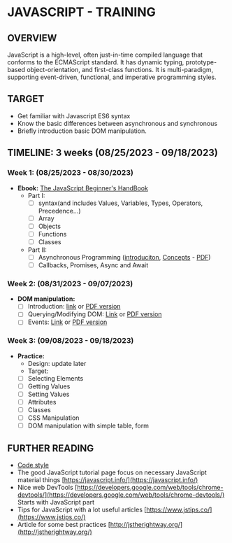 # JAVASCRIPT - TRAINING

## OVERVIEW

JavaScript is a high-level, often just-in-time compiled language that conforms to the ECMAScript standard. It has dynamic typing, prototype-based object-orientation, and first-class functions. It is multi-paradigm, supporting event-driven, functional, and imperative programming styles.

## TARGET

- Get familiar with Javascript ES6 syntax
- Know the basic differences between asynchronous and synchronous
- Briefly introduction basic DOM manipulation.

## TIMELINE: 3 weeks (08/25/2023 - 09/18/2023)
### Week 1: (08/25/2023 - 08/30/2023)
- **Ebook:** [The JavaScript Beginner's HandBook](https://drive.google.com/open?id=1N47jSJzcGK3mt9igbAbG7gW532OZ04SS)
  - Part I:
    - [ ] syntax(and includes Values, Variables, Types, Operators, Precedence…)
    - [ ] Array
    - [ ] Objects
    - [ ] Functions
    - [ ] Classes
  - Part II:
    - [ ] Asynchronous Programming ([introduciton](https://www.pluralsight.com/guides/introduction-to-asynchronous-javascript), [Concepts](https://scotch.io/courses/10-need-to-know-javascript-concepts/callbacks-promises-and-async) - [PDF](https://drive.google.com/open?id=1-mVzI8-TVJ90JUa48fMpe6V-ymXlR1oP))
    - [ ] Callbacks, Promises, Async and Await
### Week 2:  (08/31/2023 - 09/07/2023)
- **DOM manipulation:**
  - [ ] Introduction: [link](https://www.digitalocean.com/community/tutorials/introduction-to-the-dom) or [PDF version](https://drive.google.com/open?id=1GAKFRE5J3H_lfjMWouv0B0JGkOB0kW4j)
  - [ ] Querying/Modifying DOM: [Link](https://www.digitalocean.com/community/tutorials/how-to-modify-attributes-classes-and-styles-in-the-dom) or [PDF version](https://drive.google.com/open?id=1R1dIJGSXqke6KrolDPbqJVkg1_IkPD60)
  - [ ] Events: [Link](https://www.digitalocean.com/community/tutorials/understanding-events-in-javascript) or [PDF version](https://drive.google.com/open?id=1wR598xMbVLke42t8S-vfC3y5TIb-uybI)
### Week 3: (09/08/2023 - 09/18/2023)
- **Practice:**
  - Design: update later
  - Target:
  - [ ] Selecting Elements
  - [ ] Getting Values
  - [ ] Setting Values
  - [ ] Attributes
  - [ ] Classes
  - [ ] CSS Manipulation
  - [ ] DOM manipulation with simple table, form
## FURTHER READING
- [Code style](https://github.com/airbnb/javascript)
- The good JavaScript tutorial page focus on necessary JavaScript material things [https://javascript.info/](https://javascript.info/)
- Nice web DevTools [https://developers.google.com/web/tools/chrome-devtools/](https://developers.google.com/web/tools/chrome-devtools/) Starts with JavaScript part
- Tips for JavaScript with a lot useful articles [https://www.jstips.co/](https://www.jstips.co/)
- Article for some best practices [http://jstherightway.org/](http://jstherightway.org/)